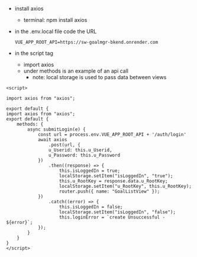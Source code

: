 - install axios
    - terminal:  npm install axios

-   in the .env.local file  code the URL

    ```
    VUE_APP_ROOT_API=https://sw-goalmgr-bkend.onrender.com
    ```

-   in the script tag
    -   import axios
    -   under methods is an example of an api call
        - note: local storage is used to pass data between views

```
<script>

import axios from "axios";

export default {
import axios from "axios";
export default {
    methods: {
        async submitLogin(e) {
            const url = process.env.VUE_APP_ROOT_API + '/auth/login'
            await axios
                .post(url, {
                u_Userid: this.u_Userid,
                u_Password: this.u_Password
            })
                .then((response) => {
                    this.isLoggedIn = true;
                    localStorage.setItem("isLoggedIn", "true");
                    this.u_RootKey = response.data.u_RootKey;
                    localStorage.setItem("u_RootKey", this.u_RootKey);                  
                    router.push({ name: "GoalListView" });
            })
                .catch((error) => {
                    this.isLoggedIn = false;
                    localStorage.setItem("isLoggedIn", "false");
                    this.loginError = `create Unsuccessful - ${error}`;
            });
        }
    }
}
</script>
```